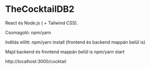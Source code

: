 # TheCocktailDB2
React és Node.js ( + Tailwind CSS).

Csomagoló: npm/yarn

Indítás előtt: npm/yarn install (frontend és backend mappán belül is)

Majd backend és frontend mappán belül is npm/yarn start

http://localhost:3000/cocktail
 
